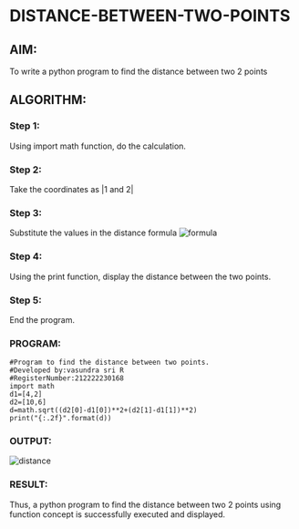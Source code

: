 # DISTANCE-BETWEEN-TWO-POINTS

## AIM:
To write a python program to find the distance between two 2 points
## ALGORITHM:
### Step 1:
Using import math function, do the calculation.
### Step 2: 
Take the coordinates as |1 and 2|
### Step 3: 
Substitute the values in the distance formula ![formula](https://github.com/vasundrasriravi/DISTANCE-BETWEEN-TWO-POINTS/assets/119393983/97199d26-d562-4239-9954-e74046e085ca)

### Step 4:
Using the print function, display the distance between the two points.
### Step 5: 
End the program.
### PROGRAM:
```
#Program to find the distance between two points.
#Developed by:vasundra sri R 
#RegisterNumber:212222230168
import math
d1=[4,2]
d2=[10,6]
d=math.sqrt((d2[0]-d1[0])**2+(d2[1]-d1[1])**2)
print("{:.2f}".format(d))
```

### OUTPUT:
![distance](https://user-images.githubusercontent.com/119393983/226554972-183c9a74-caee-4c93-8b99-13898b7930d6.png)

### RESULT:
Thus, a python program to find the distance between two 2 points using function concept is successfully executed and displayed.
